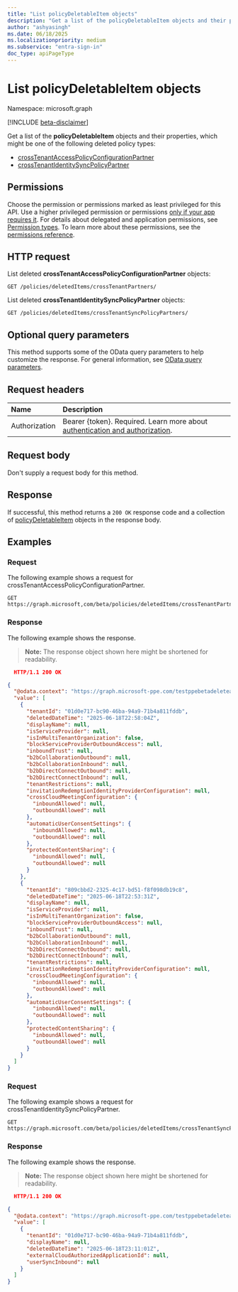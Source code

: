 ```yaml
---
title: "List policyDeletableItem objects"
description: "Get a list of the policyDeletableItem objects and their properties."
author: "ashyasingh"
ms.date: 06/18/2025
ms.localizationpriority: medium
ms.subservice: "entra-sign-in"
doc_type: apiPageType
---
```


# List policyDeletableItem objects

Namespace: microsoft.graph

[!INCLUDE [beta-disclaimer](../../includes/beta-disclaimer.md)]

Get a list of the **policyDeletableItem** objects and their properties, which might be one of the following deleted policy types:
- [crossTenantAccessPolicyConfigurationPartner](../resources/crosstenantaccesspolicyconfigurationpartner.md)
- [crossTenantIdentitySyncPolicyPartner](../resources/crosstenantidentitysyncpolicypartner.md)

## Permissions

Choose the permission or permissions marked as least privileged for this API. Use a higher privileged permission or permissions [only if your app requires it](/graph/permissions-overview#best-practices-for-using-microsoft-graph-permissions). For details about delegated and application permissions, see [Permission types](/graph/permissions-overview#permission-types). To learn more about these permissions, see the [permissions reference](/graph/permissions-reference).


## HTTP request

List deleted **crossTenantAccessPolicyConfigurationPartner** objects:
<!-- {
  "blockType": "ignored"
}
-->
```HTTP
GET /policies/deletedItems/crossTenantPartners/
```

List deleted **crossTenantIdentitySyncPolicyPartner** objects:
<!-- {
  "blockType": "ignored"
}
-->
```HTTP
GET /policies/deletedItems/crossTenantSyncPolicyPartners/
```

## Optional query parameters

This method supports some of the OData query parameters to help customize the response. For general information, see [OData query parameters](/graph/query-parameters).

## Request headers

|Name|Description|
|:---|:---|
|Authorization|Bearer {token}. Required. Learn more about [authentication and authorization](/graph/auth/auth-concepts).|

## Request body

Don't supply a request body for this method.

## Response

If successful, this method returns a `200 OK` response code and a collection of [policyDeletableItem](../resources/policydeletableitem.md) objects in the response body.

## Examples

### Request

The following example shows a request for crossTenantAccessPolicyConfigurationPartner.
<!-- {
  "blockType": "request",
  "name": "list_policydeletableitem"
}
-->
```HTTP
GET https://graph.microsoft,com/beta/policies/deletedItems/crossTenantPartners/
```


### Response

The following example shows the response.
>**Note:** The response object shown here might be shortened for readability.
<!-- {
  "blockType": "response",
  "truncated": true,
  "@odata.type": "microsoft.graph.policyDeletableItem"
}
-->
``` json
  HTTP/1.1 200 OK 

{
  "@odata.context": "https://graph.microsoft-ppe.com/testppebetadeleteapis/$metadata#policies/deletedItems/crossTenantPartners",
  "value": [
    {
      "tenantId": "01d0e717-bc90-46ba-94a9-71b4a811fddb",
      "deletedDateTime": "2025-06-18T22:58:04Z",
      "displayName": null,
      "isServiceProvider": null,
      "isInMultiTenantOrganization": false,
      "blockServiceProviderOutboundAccess": null,
      "inboundTrust": null,
      "b2bCollaborationOutbound": null,
      "b2bCollaborationInbound": null,
      "b2bDirectConnectOutbound": null,
      "b2bDirectConnectInbound": null,
      "tenantRestrictions": null,
      "invitationRedemptionIdentityProviderConfiguration": null,
      "crossCloudMeetingConfiguration": {
        "inboundAllowed": null,
        "outboundAllowed": null
      },
      "automaticUserConsentSettings": {
        "inboundAllowed": null,
        "outboundAllowed": null
      },
      "protectedContentSharing": {
        "inboundAllowed": null,
        "outboundAllowed": null
      }
    },
    {
      "tenantId": "809cbbd2-2325-4c17-bd51-f8f098db19c8",
      "deletedDateTime": "2025-06-18T22:53:31Z",
      "displayName": null,
      "isServiceProvider": null,
      "isInMultiTenantOrganization": false,
      "blockServiceProviderOutboundAccess": null,
      "inboundTrust": null,
      "b2bCollaborationOutbound": null,
      "b2bCollaborationInbound": null,
      "b2bDirectConnectOutbound": null,
      "b2bDirectConnectInbound": null,
      "tenantRestrictions": null,
      "invitationRedemptionIdentityProviderConfiguration": null,
      "crossCloudMeetingConfiguration": {
        "inboundAllowed": null,
        "outboundAllowed": null
      },
      "automaticUserConsentSettings": {
        "inboundAllowed": null,
        "outboundAllowed": null
      },
      "protectedContentSharing": {
        "inboundAllowed": null,
        "outboundAllowed": null
      }
    }
  ]
}
```

### Request

The following example shows a request for crossTenantIdentitySyncPolicyPartner.
<!-- {
  "blockType": "request",
  "name": "list_policydeletableitem"
}
-->
```HTTP
GET https://graph.microsoft.com/beta/policies/deletedItems/crossTenantSyncPolicyPartners/
```


### Response

The following example shows the response.
>**Note:** The response object shown here might be shortened for readability.
<!-- {
  "blockType": "response",
  "truncated": true,
  "@odata.type": "microsoft.graph.policyDeletableItem"
}
-->
```json
  HTTP/1.1 200 OK 

{
  "@odata.context": "https://graph.microsoft-ppe.com/testppebetadeleteapis/$metadata#policies/deletedItems/crossTenantSyncPolicyPartners",
  "value": [
    {
      "tenantId": "01d0e717-bc90-46ba-94a9-71b4a811fddb",
      "displayName": null,
      "deletedDateTime": "2025-06-18T23:11:01Z",
      "externalCloudAuthorizedApplicationId": null,
      "userSyncInbound": null
    }
  ]
}
```